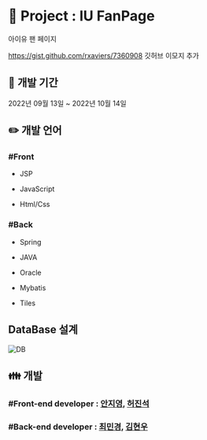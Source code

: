 # :purple_heart: Project : IU FanPage 

아이유 팬 페이지

https://gist.github.com/rxaviers/7360908 깃허브 이모지 추가


## :calendar: 개발 기간


2022년 09월 13일 ~ 2022년 10월 14일

## :pencil2: 개발 언어

<h3> #Front </h3>
  
  - JSP
  
  - JavaScript
  
  - Html/Css

<h3> #Back </h3>

  - Spring

  - JAVA

  - Oracle

  - Mybatis

  - Tiles

## DataBase 설계

![DB](https://user-images.githubusercontent.com/111732773/202987061-72255b83-346d-428e-b7cf-63fca1bedf35.JPG)


## :family: 개발

<h3> #Front-end developer : <a href="https://github.com/jiyoung1997">안지영</a>, <a href="https://github.com/jinsheo">허진석</a> </h3>
  
<h3> #Back-end developer : <a href="https://github.com/yoona4320">최민경</a>, <a href="https://github.com/rlagusdn6545">김현우</a> </h3>

